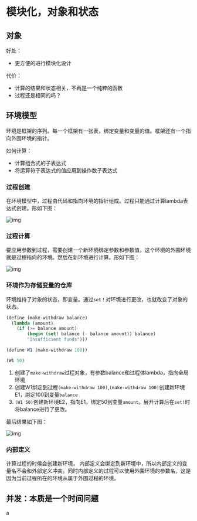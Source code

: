 # 模块化，对象和状态

## 对象

好处：

- 更方便的进行模块化设计

代价：

- 计算的结果和状态相关，不再是一个纯粹的函数
- 过程还是相同的吗？

## 环境模型

环境是框架的序列。每一个框架有一张表，绑定变量和变量的值。框架还有一个指向外围环境的指针。

如何计算：

- 计算组合式的子表达式
- 将运算符子表达式的值应用到操作数子表达式

### 过程创建

在环境模型中，过程由代码和指向环境的指针组成。过程只能通过计算lambda表达式创建。形如下图：

![img](https://mitpress.mit.edu/sites/default/files/sicp/full-text/book/ch3-Z-G-3.gif)

### 过程计算

要应用参数到过程，需要创建一个新环境绑定参数和参数值，这个环境的外围环境就是过程指向的环境。然后在新环境进行计算。形如下图：

![img](https://mitpress.mit.edu/sites/default/files/sicp/full-text/book/ch3-Z-G-4.gif)

### 环境作为存储变量的仓库

环境维持了对象的状态，即变量。通过`set！`对环境进行更改，也就改变了对象的状态。

```scheme
(define (make-withdraw balance)
  (lambda (amount)
    (if (>= balance amount)
        (begin (set! balance (- balance amount)) balance)
        "Insufficient funds")))

(define W1 (make-withdraw 100))

(W1 50)
```

1. 创建了`make-withdraw`过程对象，有参数balance和过程体lambda，指向全局环境
2. 创建W1绑定到过程`(make-withdraw 100)`,`(make-withdraw 100)`创建新环境E1，绑定100到变量`balance`
3. `(W1 50)`创建新环境E2，指向E1，绑定50到变量`amount`。展开计算后在`set!`时将balance进行了更改。

最后结果如下图：

![img](https://mitpress.mit.edu/sites/default/files/sicp/full-text/book/ch3-Z-G-9.gif)

### 内部定义

计算过程的时候会创建新环境， 内部定义会绑定到新环境中，所以内部定义的变量名不会和外部定义冲突。同时内部定义的过程可以使用外围环境的参数名，这是因为当前过程所在的环境从属于外围过程的环境。

## 并发：本质是一个时间问题

a
